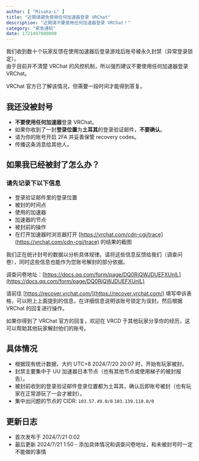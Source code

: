 ```yaml
---
author: [ "Misaka-L" ]
title: "近期请避免使用任何加速器登录 VRChat"
description: "近期请不要使用任何加速器登录 VRChat！"
category: "紧急通知"
date: 1721497800000
---
```


我们收到数十个玩家反馈在使用加速器后登录游戏后账号被永久封禁（异常登录锁定）。  
由于目前并不清楚 VRChat 的风控机制，所以强烈建议不要使用任何加速器登录 VRChat。

VRChat 官方已了解该情况，但需要一段时间才能得到答复。

## 我还没被封号

- **不要使用任何加速器**登录 VRChat。  
- 如果你收到了一封**登录位置**为**土耳其**的登录验证邮件，**不要确认**。
- 请为你的账号开启 2FA 并妥善保管 recovery codes。
- 传播这条消息给其他人。

## 如果我已经被封了怎么办？

### 请先记录下以下信息

- 登录验证邮件里的登录位置
- 被封的时间点
- 使用的加速器
- 加速器的节点
- 被封前的操作
- 在打开加速器时浏览器打开 [https://vrchat.com/cdn-cgi/trace](https://vrchat.com/cdn-cgi/trace) 的结果的截图

我们正在统计封号的数据以分析具体规律。请将这些信息反馈给我们（调查问卷），同时这些信息也能作为您账号解封的部分依据。

调查问卷地址：[https://docs.qq.com/form/page/DQ0RjQWJDUEFXUnlL](https://docs.qq.com/form/page/DQ0RjQWJDUEFXUnlL)

请前往 [https://recover.vrchat.com/](https://recover.vrchat.com/) 填写申诉表格，可以附上上面提到的信息，在详细信息说明该账号锁定为误封。然后根据 VRChat 的回复进行操作。

如果你得到了 VRChat 官方的回复，欢迎在 VRCD 于其他玩家分享你的经历，这可以帮助其他玩家解封他们的账号。

## 具体情况

- 根据现有统计数据，大约 UTC+8 2024/7/20 20:07 时，开始有玩家被封。
- 封禁主要集中于 UU 加速器日本节点（也有其他节点或使用梯子的被封报告）。
- 被封前收到的登录验证邮件登录位置都为土耳其，确认后即账号被封（也有玩家在正常游玩了一会才被封）。
- 集中出问题的节点的 CIDR: `103.57.49.0/0` `103.139.110.0/0`

## 更新日志

- 首次发布于 2024/7/21 0:02
- 最后更新 2024/7/21 1:50 - 添加具体情况和调查问卷地址，和未被封号时一定不能做的事情
